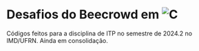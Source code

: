 # Desafios do Beecrowd em ![C](https://img.shields.io/badge/C-blue)

Códigos feitos para a disciplina de ITP no semestre de 2024.2 no IMD/UFRN. Ainda em consolidação. 
